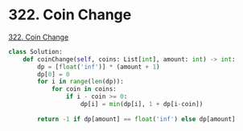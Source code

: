 # 322. Coin Change

[322. Coin Change](https://leetcode.com/problems/coin-change/)

```python
class Solution:
    def coinChange(self, coins: List[int], amount: int) -> int:
        dp = [float('inf')] * (amount + 1)
        dp[0] = 0
        for i in range(len(dp)):
            for coin in coins:
                if i - coin >= 0:
                    dp[i] = min(dp[i], 1 + dp[i-coin])
                
        return -1 if dp[amount] == float('inf') else dp[amount]
```

